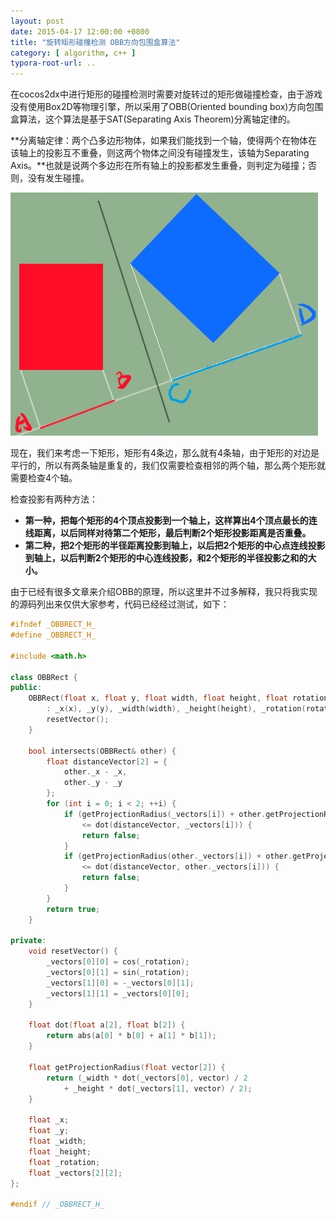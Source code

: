 ```yaml
---
layout: post
date: 2015-04-17 12:00:00 +0800
title: "旋转矩形碰撞检测 OBB方向包围盒算法"
category: [ algorithm, c++ ]
typora-root-url: ..
---
```

在cocos2dx中进行矩形的碰撞检测时需要对旋转过的矩形做碰撞检查，由于游戏没有使用Box2D等物理引擎，所以采用了OBB(Oriented bounding box)方向包围盒算法，这个算法是基于SAT(Separating Axis Theorem)分离轴定律的。
<!--more-->
**分离轴定律：两个凸多边形物体，如果我们能找到一个轴，使得两个在物体在该轴上的投影互不重叠，则这两个物体之间没有碰撞发生，该轴为Separating Axis。**也就是说两个多边形在所有轴上的投影都发生重叠，则判定为碰撞；否则，没有发生碰撞。

![obb](/images/OBB.jpg)

现在，我们来考虑一下矩形，矩形有4条边，那么就有4条轴，由于矩形的对边是平行的，所以有两条轴是重复的，我们仅需要检查相邻的两个轴，那么两个矩形就需要检查4个轴。

检查投影有两种方法：

- **第一种，把每个矩形的4个顶点投影到一个轴上，这样算出4个顶点最长的连线距离，以后同样对待第二个矩形，最后判断2个矩形投影距离是否重叠。**
- **第二种，把2个矩形的半径距离投影到轴上，以后把2个矩形的中心点连线投影到轴上，以后判断2个矩形的中心连线投影，和2个矩形的半径投影之和的大小。**

由于已经有很多文章来介绍OBB的原理，所以这里并不过多解释，我只将我实现的源码列出来仅供大家参考，代码已经经过测试，如下：
```cpp
#ifndef _OBBRECT_H_
#define _OBBRECT_H_

#include <math.h>

class OBBRect {
public:
	OBBRect(float x, float y, float width, float height, float rotation = 0.0f)
		: _x(x), _y(y), _width(width), _height(height), _rotation(rotation) {
		resetVector();
	}

	bool intersects(OBBRect& other) {
		float distanceVector[2] = {
			other._x - _x,
			other._y - _y
		};
		for (int i = 0; i < 2; ++i) {
			if (getProjectionRadius(_vectors[i]) + other.getProjectionRadius(_vectors[i])
				<= dot(distanceVector, _vectors[i])) {
				return false;
			}
			if (getProjectionRadius(other._vectors[i]) + other.getProjectionRadius(other._vectors[i])
				<= dot(distanceVector, other._vectors[i])) {
				return false;
			}
		}
		return true;
	}

private:
	void resetVector() {
		_vectors[0][0] = cos(_rotation);
		_vectors[0][1] = sin(_rotation);
		_vectors[1][0] = -_vectors[0][1];
		_vectors[1][1] = _vectors[0][0];
	}

	float dot(float a[2], float b[2]) {
		return abs(a[0] * b[0] + a[1] * b[1]);
	}

	float getProjectionRadius(float vector[2]) {
		return (_width * dot(_vectors[0], vector) / 2 
			+ _height * dot(_vectors[1], vector) / 2);
	}

	float _x;
	float _y;
	float _width;
	float _height;
	float _rotation;
	float _vectors[2][2];
};

#endif // _OBBRECT_H_
```